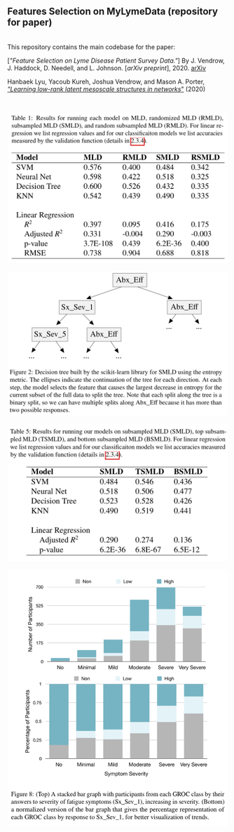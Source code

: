 ## Features Selection on MyLymeData (repository for paper)

<br/> This repository contains the main codebase for the paper: <br/>

[*"Feature Selection on Lyme Disease Patient Survey Data."*]
By J. Vendrow, J. Haddock, D. Needell, and L. Johnson.
[*arXiv preprint*], 2020. [arXiv](https://arxiv.org/abs/2009.09087)

Hanbaek Lyu, Yacoub Kureh, Joshua Vendrow, and Mason A. Porter,\
[*"Learning low-rank latent mesoscale structures in networks*"](https://hanbaeklyudotcom.files.wordpress.com/2020/10/ndl-1.pdf) (2020)

&nbsp;

![](Figures/Table_1.png)
&nbsp;
![](Figures/Figure_2.png)
&nbsp;
![](Figures/Table_5.png)
&nbsp;
![](Figures/Figure_8.png)
&nbsp;
